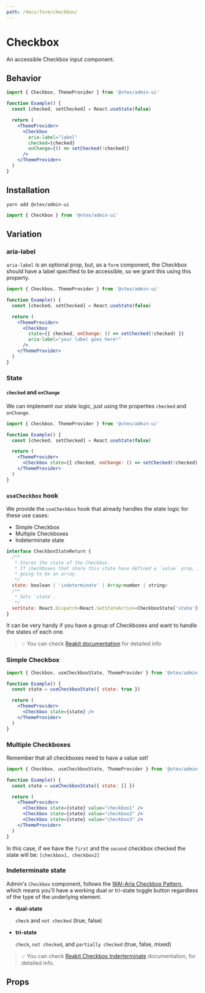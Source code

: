 ```yaml
---
path: /docs/form/checkbox/
---
```


# Checkbox

An accessible Checkbox input component.

## Behavior

```jsx
import { Checkbox, ThemeProvider } from '@vtex/admin-ui'

function Example() {
  const [checked, setChecked] = React.useState(false)

  return (
    <ThemeProvider>
      <Checkbox
        aria-label="label"
        checked={checked}
        onChange={() => setChecked(!checked)}
      />
    </ThemeProvider>
  )
}
```

## Installation

```static
yarn add @vtex/admin-ui
```

```jsx static
import { Checkbox } from '@vtex/admin-ui'
```

## Variation

### aria-label

`aria-label` is an optional prop, but, as a `form` component, the Checkbox should have a label specified to be accessible, so we grant this using this property.

```jsx
import { Checkbox, ThemeProvider } from '@vtex/admin-ui'

function Example() {
  const [checked, setChecked] = React.useState(false)

  return (
    <ThemeProvider>
      <Checkbox
        state={{ checked, onChange: () => setChecked(!checked) }}
        aria-label="your label goes here!"
      />
    </ThemeProvider>
  )
}
```

### State

#### `checked` and `onChange`

We can implement our state logic, just using the properties `checked` and `onChange`.

```jsx
import { Checkbox, ThemeProvider } from '@vtex/admin-ui'

function Example() {
  const [checked, setChecked] = React.useState(false)

  return (
    <ThemeProvider>
      <Checkbox state={{ checked, onChange: () => setChecked(!checked) }} />
    </ThemeProvider>
  )
}
```

### `useCheckbox` hook

We provide the `useCheckbox` hook that already handles the state logic for these use cases:

- Simple Checkbox
- Multiple Checkboxes
- Indeterminate state

```js
interface CheckboxStateReturn {
  /**
   * Stores the state of the Checkbox.
   * If checkboxes that share this state have defined a `value` prop, it's
   * going to be an array.
   */
  state: boolean | 'indeterminate' | Array<number | string>
  /**
   * Sets `state`.
   */
  setState: React.Dispatch<React.SetStateAction<CheckboxState['state']>>
}
```

It can be very handy if you have a group of Checkboxes and want to handle the states of each one.

> 💡 You can check [Reakit documentation](https://reakit.io/docs/checkbox/#usecheckboxstate) for detailed info

### Simple Checkbox

```jsx
import { Checkbox, useCheckboxState, ThemeProvider } from '@vtex/admin-ui'

function Example() {
  const state = useCheckboxState({ state: true })

  return (
    <ThemeProvider>
      <Checkbox state={state} />
    </ThemeProvider>
  )
}
```

### Multiple Checkboxes

Remember that all checkboxes need to have a value set!

```jsx
import { Checkbox, useCheckboxState, ThemeProvider } from '@vtex/admin-ui'

function Example() {
  const state = useCheckboxState({ state: [] })

  return (
    <ThemeProvider>
      <Checkbox state={state} value="checkbox1" />
      <Checkbox state={state} value="checkbox2" />
      <Checkbox state={state} value="checkbox3" />
    </ThemeProvider>
  )
}
```

In this case, if we have the `first` and the `second` checkbox checked the state will be: `[checkbox1, checkbox2]`

### Indeterminate state

Admin's `Checkbox` component, follows the [WAI-Aria Checkbox Pattern](https://www.w3.org/TR/wai-aria-practices/#checkbox), which means you'll have a working dual or tri-state toggle button regardless of the type of the underlying element.

- **dual-state**

  `check` and `not checked` (true, false)

- **tri-state**

  `check`, `not checked`, and `partially checked` (true, false, mixed)

> 💡 You can check [Reakit Checkbox Inderterminate](https://reakit.io/docs/checkbox/#indeterminate-or-mixed-state) documentation, for detailed info.

## Props

<proptypes heading="Checkbox" component="Checkbox" />
